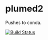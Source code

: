 # plumed2

Pushes to conda.

[![Build Status](https://travis-ci.org/Acellera/plumed2.svg?branch=master)](https://travis-ci.org/Acellera/plumed2)
